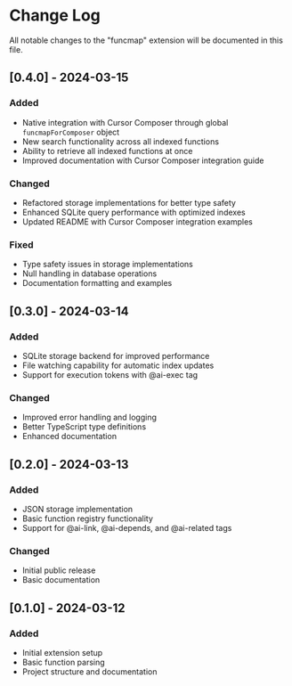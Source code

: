 # Change Log

All notable changes to the "funcmap" extension will be documented in this file.

## [0.4.0] - 2024-03-15

### Added
- Native integration with Cursor Composer through global `funcmapForComposer` object
- New search functionality across all indexed functions
- Ability to retrieve all indexed functions at once
- Improved documentation with Cursor Composer integration guide

### Changed
- Refactored storage implementations for better type safety
- Enhanced SQLite query performance with optimized indexes
- Updated README with Cursor Composer integration examples

### Fixed
- Type safety issues in storage implementations
- Null handling in database operations
- Documentation formatting and examples

## [0.3.0] - 2024-03-14

### Added
- SQLite storage backend for improved performance
- File watching capability for automatic index updates
- Support for execution tokens with @ai-exec tag

### Changed
- Improved error handling and logging
- Better TypeScript type definitions
- Enhanced documentation

## [0.2.0] - 2024-03-13

### Added
- JSON storage implementation
- Basic function registry functionality
- Support for @ai-link, @ai-depends, and @ai-related tags

### Changed
- Initial public release
- Basic documentation

## [0.1.0] - 2024-03-12

### Added
- Initial extension setup
- Basic function parsing
- Project structure and documentation 